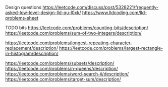 Design questions
https://leetcode.com/discuss/post/5328221/frequently-asked-low-level-design-lld-qu-l0xk/
https://www.lldcoding.com/lld-problems-sheet


TODO
bits
https://leetcode.com/problems/counting-bits/description/
https://leetcode.com/problems/sum-of-two-integers/description/

https://leetcode.com/problems/longest-repeating-character-replacement/description/
https://leetcode.com/problems/largest-rectangle-in-histogram/description/

https://leetcode.com/problems/subsets/description/
https://leetcode.com/problems/n-queens/description/
https://leetcode.com/problems/word-search-ii/description/
https://leetcode.com/problems/target-sum/description/